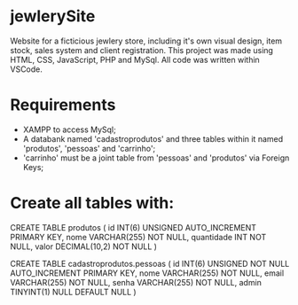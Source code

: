 # jewlerySite
Website for a ficticious jewlery store, including it's own visual design, item stock, sales system and client registration. This project was made using HTML, CSS, JavaScript, PHP and MySql. All code was written within VSCode.

# Requirements
- XAMPP to access MySql;
- A databank named 'cadastroprodutos' and three tables within it named 'produtos', 'pessoas' and 'carrinho';
- 'carrinho' must be a joint table from 'pessoas' and 'produtos' via Foreign Keys;

# Create all tables with:
CREATE TABLE produtos (
    id INT(6) UNSIGNED AUTO_INCREMENT PRIMARY KEY,
    nome VARCHAR(255) NOT NULL,
    quantidade INT NOT NULL,
    valor DECIMAL(10,2) NOT NULL
)

CREATE TABLE cadastroprodutos.pessoas (
    id INT(6) UNSIGNED NOT NULL AUTO_INCREMENT PRIMARY KEY,
    nome VARCHAR(255) NOT NULL,
    email VARCHAR(255) NOT NULL,
    senha VARCHAR(255) NOT NULL,
    admin TINYINT(1) NULL DEFAULT NULL
)
